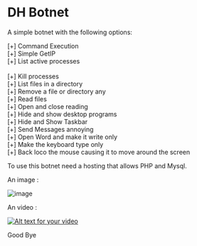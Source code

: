 DH Botnet
=========

A simple botnet with the following options:<br>

[+] Command Execution<br>
[+] Simple GetIP<br>
[+] List active processes<br><br>
[+] Kill processes<br>
[+] List files in a directory<br>
[+] Remove a file or directory any<br>
[+] Read files<br>
[+] Open and close reading<br>
[+] Hide and show desktop programs<br>
[+] Hide and Show Taskbar<br>
[+] Send Messages annoying<br>
[+] Open Word and make it write only<br>
[+] Make the keyboard type only<br>
[+] Back loco the mouse causing it to move around the screen<br>

To use this botnet need a hosting that allows PHP and Mysql.<br>

An image : 

![image](http://doddyhackman.webcindario.com/images/dhbotnet10.jpg)

An video : 

[![Alt text for your video](http://img.youtube.com/vi/u45A96wNP8Y/0.jpg)](http://www.youtube.com/watch?v=u45A96wNP8Y)

Good Bye
